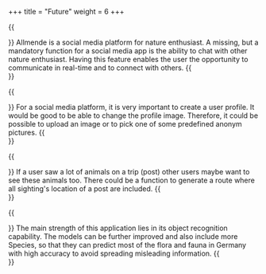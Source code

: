 +++
title = "Future"
weight = 6
+++

{{<section title="Chat Implementation">}}
Allmende is a social media platform for nature enthusiast. A missing, but a mandatory function for a social media app is the ability to chat with other nature enthusiast. Having this feature enables the user the opportunity to communicate in real-time and to connect with others.
{{</section>}}

{{<section title="Edit User Profile">}}
For a social media platform, it is very important to create a user profile. It would be good to be able to change the profile image. Therefore, it could be possible to upload an image or to pick one of some predefined anonym pictures.
{{</section>}}

{{<section title="Creating Routes from User Sighting">}}
If a user saw a lot of animals on a trip (post) other users maybe want to see these animals too. There could be a function to generate a route where all sighting's location of a post are included.
{{</section>}}

{{<section title="Higher Accuracy Model and more Species">}}
The main strength of this application lies in its object recognition capability. The models can be further improved and also include more Species, so that they can predict most of the flora and fauna in Germany with high accuracy to avoid spreading misleading information.
{{</section>}}
